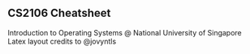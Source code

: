 ## CS2106 Cheatsheet
Introduction to Operating Systems @ National University of Singapore \
Latex layout credits to @jovyntls
